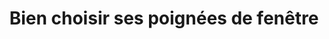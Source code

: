 ---
  template: 0
  type: "0"
  titre: "Bien choisir ses poignées de fenêtre"
  titreMEA: "Choisir ses poignées de fenêtre"
  surTitre: ""
  tempsLecture: ""
  libelleType: "Article"
  url: "/c/magazine/inspirations-tendances/Bien-choisir-ses-poignées-de-fenêtre"
  thematiques: "Rénovation,Déco"
  piecesHabitation: "Chambre,Cuisine,Salon,Entrée,Bureau"
  produits: "Fenêtre"
  sujets: ""
  tags: ""
  visuelMea: null
  visuelDesktop: 
    url: "/img/contrib/3194989159800eee/201722355.jpg"
    alt: "poignées de fenêtres"
  visuelMobile: null
  title: "Bien choisir ses poignées de fenêtre"
  permalink: "articles//c/magazine/inspirations-tendances/Bien-choisir-ses-poignées-de-fenêtre"
  layout: "post"
  lang: "fr-fr"
---